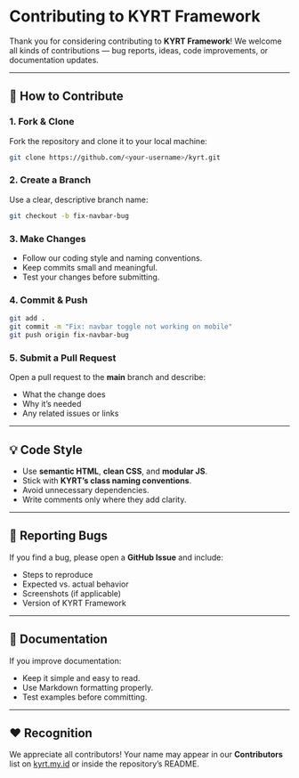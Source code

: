 # Contributing to KYRT Framework

Thank you for considering contributing to **KYRT Framework**!
We welcome all kinds of contributions — bug reports, ideas, code improvements, or documentation updates.

---

## 🧩 How to Contribute

### 1. Fork & Clone

Fork the repository and clone it to your local machine:

```bash
git clone https://github.com/<your-username>/kyrt.git
```

### 2. Create a Branch

Use a clear, descriptive branch name:

```bash
git checkout -b fix-navbar-bug
```

### 3. Make Changes

* Follow our coding style and naming conventions.
* Keep commits small and meaningful.
* Test your changes before submitting.

### 4. Commit & Push

```bash
git add .
git commit -m "Fix: navbar toggle not working on mobile"
git push origin fix-navbar-bug
```

### 5. Submit a Pull Request

Open a pull request to the **main** branch and describe:

* What the change does
* Why it’s needed
* Any related issues or links

---

## 💡 Code Style

* Use **semantic HTML**, **clean CSS**, and **modular JS**.
* Stick with **KYRT’s class naming conventions**.
* Avoid unnecessary dependencies.
* Write comments only where they add clarity.

---

## 🐛 Reporting Bugs

If you find a bug, please open a **GitHub Issue** and include:

* Steps to reproduce
* Expected vs. actual behavior
* Screenshots (if applicable)
* Version of KYRT Framework

---

## 📘 Documentation

If you improve documentation:

* Keep it simple and easy to read.
* Use Markdown formatting properly.
* Test examples before committing.

---

## ❤️ Recognition

We appreciate all contributors!
Your name may appear in our **Contributors** list on [kyrt.my.id](https://kyrt.my.id) or inside the repository’s README.
